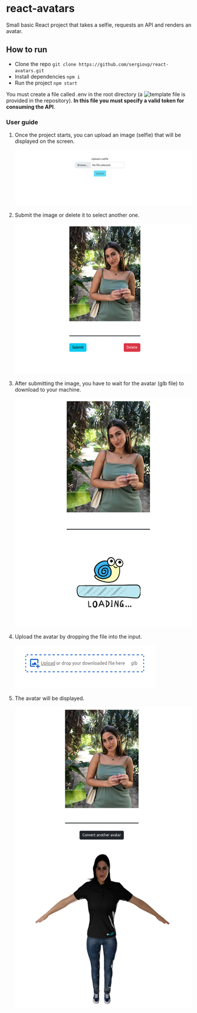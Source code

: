 # react-avatars

Small basic React project that takes a selfie, requests an API and renders an avatar.

## How to run

-   Clone the repo `git clone https://github.com/sergiovp/react-avatars.git`
-   Install dependencies `npm i`
-   Run the project `npm start`

You must create a file called .env in the root directory (a ![template file](https://github.com/sergiovp/react-avatars/blob/main/.env.template) is provided in the repository). __In this file you must specify a valid token for consuming the API__.

### User guide

1. Once the project starts, you can upload an image (selfie) that will be displayed on the screen.

    ![](https://github.com/sergiovp/react-avatars/blob/main/screenshots/2.png)

2. Submit the image or delete it to select another one.

    ![](https://github.com/sergiovp/react-avatars/blob/main/screenshots/3.png)

3. After submitting the image, you have to wait for the avatar (glb file) to download to your machine.

    ![](https://github.com/sergiovp/react-avatars/blob/main/screenshots/4.png)

4. Upload the avatar by dropping the file into the input.

    ![](https://github.com/sergiovp/react-avatars/blob/main/screenshots/5.png)

5. The avatar will be displayed.

    ![](https://github.com/sergiovp/react-avatars/blob/main/screenshots/1.png)
